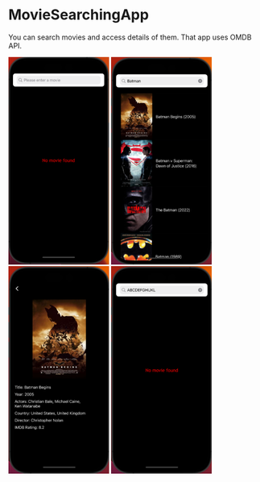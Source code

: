 # MovieSearchingApp
You can search movies and access details of them. That app uses OMDB API.
<p float="left">
  <img src="/demoImages/1.png" width="200" />
  <img src="/demoImages/2.png" width="200" /> 
  <img src="/demoImages/3.png" width="200" />
  <img src="/demoImages/4.png" width="200" />
</p>
